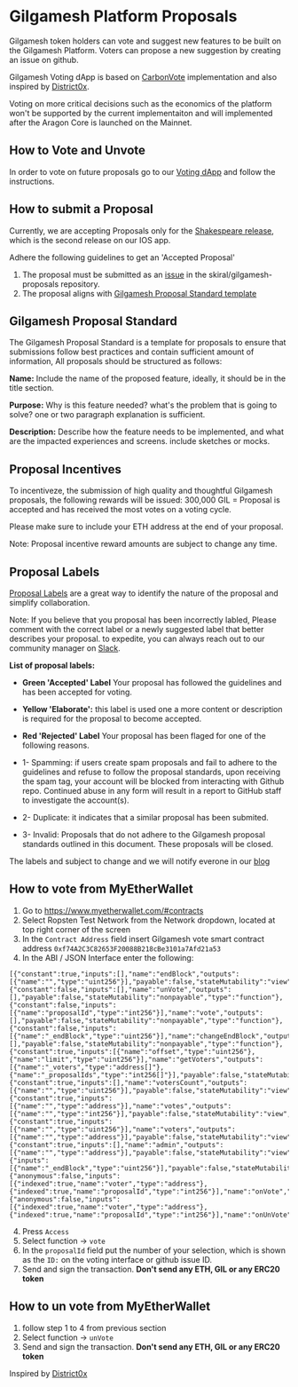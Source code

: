 # Gilgamesh Platform Proposals

Gilgamesh token holders can vote and suggest new features to be built on the Gilgamesh Platform.
Voters can propose a new suggestion by creating an issue on github.

Gilgamesh Voting dApp is based on [CarbonVote](http://carbonvote.com/) implementation and also inspired by [District0x](https://district0x.io).

Voting on more critical decisions such as the economics of the platform won't be supported by the current implementaiton and will implemented after the Aragon Core is launched on the Mainnet.

## How to Vote and Unvote

In order to vote on future proposals go to our [Voting dApp](https://vote.gilgameshplatform.com/) and follow the instructions.

## How to submit a Proposal

Currently, we are accepting Proposals only for the [Shakespeare release](https://www.gilgameshplatform.com/roadmap), which is the second release on our IOS app.

Adhere the following guidelines to get an 'Accepted Proposal'
1. The proposal must be submitted as an [issue](https://github.com/skiral/gilgamesh-proposals/issues/new) in the skiral/gilgamesh-proposals repository.
2. The proposal aligns with [Gilgamesh Proposal Standard template](#gilgamesh-proposal-standard)

## Gilgamesh Proposal Standard
The Gilgamesh Proposal Standard is a template for proposals to ensure that submissions follow best practices and contain sufficient amount of information, All proposals should be structured as follows:

**Name:** Include the name of the proposed feature, ideally, it should be in the title section.

**Purpose:** Why is this feature needed? what's the problem that is going to solve? one or two paragraph explanation is sufficient.

**Description:** Describe how the feature needs to be implemented, and what are the impacted experiences and screens. include sketches or mocks.

## Proposal Incentives
To incentiveze, the submission of high quality and thoughtful Gilgamesh proposals, the following rewards will be issued:
300,000 GIL = Proposal is accepted and has received the most votes on a voting cycle.

Please make sure to include your ETH address at the end of your proposal.

Note: Proposal incentive reward amounts are subject to change any time.

## Proposal Labels
[Proposal Labels](https://github.com/skiral/gilgamesh-proposals/labels) are a great way to identify the nature of the proposal and simplify collaboration.

Note: If you believe that you proposal has been incorrectly labled, Please comment with the correct label or a newly suggested label that better describes your proposal. to expedite, you can always reach out to our community manager on [Slack](https://slack.gilgameshplatform.com).

**List of proposal labels:**

* **Green 'Accepted' Label** Your proposal has followed the guidelines and has been accepted for voting.

* **Yellow 'Elaborate':** this label is used one a more content or description is required for the proposal to become accepted.

* **Red 'Rejected' Label** Your proposal has been flaged for one of the following reasons.
* 1- Spamming: if users create spam proposals and fail to adhere to the guidelines and refuse to follow the proposal standards, upon receiving the spam tag, your account will be blocked from interacting with Github repo. Continued abuse in any form will result in a report to GitHub staff to investigate the account(s).

* 2- Duplicate: it indicates that a similar proposal has been submited.
* 3- Invalid: Proposals that do not adhere to the Gilgamesh proposal standards outlined in this document. These proposals will be closed.

The labels and subject to change and we will notify everone in our [blog](https://blog.gilgameshplatform.com)


## How to vote from MyEtherWallet
1. Go to https://www.myetherwallet.com/#contracts 
2. Select Ropsten Test Network from the Network dropdown, located at top right corner of the screen
2. In the `Contract Address` field insert Gilgamesh vote smart contract address `0xf74A2C3C82653F20088B218cBe3101a7Afd21a53`
3. In the ABI / JSON Interface enter the following:
```
[{"constant":true,"inputs":[],"name":"endBlock","outputs":[{"name":"","type":"uint256"}],"payable":false,"stateMutability":"view","type":"function"},{"constant":false,"inputs":[],"name":"unVote","outputs":[],"payable":false,"stateMutability":"nonpayable","type":"function"},{"constant":false,"inputs":[{"name":"proposalId","type":"int256"}],"name":"vote","outputs":[],"payable":false,"stateMutability":"nonpayable","type":"function"},{"constant":false,"inputs":[{"name":"_endBlock","type":"uint256"}],"name":"changeEndBlock","outputs":[],"payable":false,"stateMutability":"nonpayable","type":"function"},{"constant":true,"inputs":[{"name":"offset","type":"uint256"},{"name":"limit","type":"uint256"}],"name":"getVoters","outputs":[{"name":"_voters","type":"address[]"},{"name":"_proposalIds","type":"int256[]"}],"payable":false,"stateMutability":"view","type":"function"},{"constant":true,"inputs":[],"name":"votersCount","outputs":[{"name":"","type":"uint256"}],"payable":false,"stateMutability":"view","type":"function"},{"constant":true,"inputs":[{"name":"","type":"address"}],"name":"votes","outputs":[{"name":"","type":"int256"}],"payable":false,"stateMutability":"view","type":"function"},{"constant":true,"inputs":[{"name":"","type":"uint256"}],"name":"voters","outputs":[{"name":"","type":"address"}],"payable":false,"stateMutability":"view","type":"function"},{"constant":true,"inputs":[],"name":"admin","outputs":[{"name":"","type":"address"}],"payable":false,"stateMutability":"view","type":"function"},{"inputs":[{"name":"_endBlock","type":"uint256"}],"payable":false,"stateMutability":"nonpayable","type":"constructor"},{"anonymous":false,"inputs":[{"indexed":true,"name":"voter","type":"address"},{"indexed":true,"name":"proposalId","type":"int256"}],"name":"onVote","type":"event"},{"anonymous":false,"inputs":[{"indexed":true,"name":"voter","type":"address"},{"indexed":true,"name":"proposalId","type":"int256"}],"name":"onUnVote","type":"event"}]
```
4. Press `Access`
5. Select function -> `vote`
6. In the `proposalId` field put the number of your selection, which is shown as the `ID:` on the voting interface or github issue ID.
7. Send and sign the transaction.
**Don't send any ETH, GIL or any ERC20 token**

## How to un vote from MyEtherWallet
1. follow step 1 to 4 from previous section
2. Select function -> `unVote`
3. Send and sign the transaction.
**Don't send any ETH, GIL or any ERC20 token**

Inspired by [District0x](https://district0x.io)
